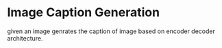 # Image Caption Generation
 given an image genrates the caption of image based on encoder decoder architecture.
